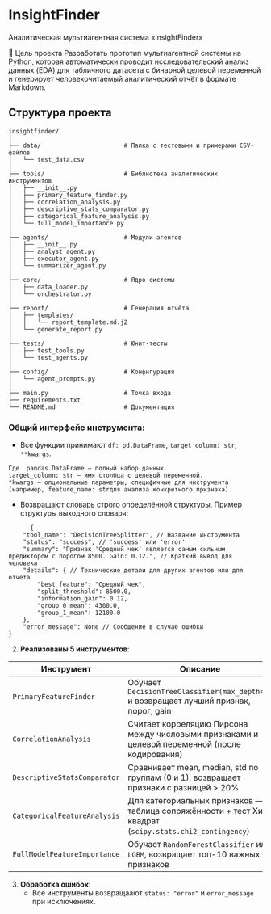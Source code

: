# InsightFinder
Аналитическая мультиагентная система «InsightFinder»
 
 🎯 Цель проекта
Разработать прототип мультиагентной системы на Python, которая автоматически проводит исследовательский анализ данных (EDA) для табличного датасета с бинарной целевой переменной и генерирует человекочитаемый аналитический отчёт в формате Markdown.

## Структура проекта

```
insightfinder/
│
├── data/                       # Папка с тестовыми и примерами CSV-файлов
│   └── test_data.csv
│
├── tools/                      # Библиотека аналитических инструментов
│   ├── __init__.py
│   ├── primary_feature_finder.py
│   ├── correlation_analysis.py
│   ├── descriptive_stats_comparator.py
│   ├── categorical_feature_analysis.py
│   └── full_model_importance.py
│
├── agents/                     # Модули агентов
│   ├── __init__.py
│   ├── analyst_agent.py
│   ├── executor_agent.py
│   └── summarizer_agent.py
│
├── core/                       # Ядро системы
│   ├── data_loader.py
│   └── orchestrator.py
│
├── report/                     # Генерация отчёта
│   ├── templates/
│   │   └── report_template.md.j2
│   └── generate_report.py
│
├── tests/                      # Юнит-тесты
│   ├── test_tools.py
│   └── test_agents.py
│
├── config/                     # Конфигурация
│   └── agent_prompts.py
│
├── main.py                     # Точка входа
├── requirements.txt
└── README.md                   # Документация
```



### Общий интерфейс инструмента:

   - Все функции принимают `df: pd.DataFrame`, `target_column: str`, `**kwargs`.
    
	Где  pandas.DataFrame — полный набор данных. 
    target_column: str — имя столбца с целевой переменной. 
    *kwargs — опциональные параметры, специфичные для инструмента (например, feature_name: strдля анализа конкретного признака).

   - Возвращают словарь строго определённой структуры. Пример структуры выходного словаря:

```
      {
    "tool_name": "DecisionTreeSplitter", // Название инструмента
    "status": "success", // 'success' или 'error'
    "summary": "Признак 'Средний чек' является самым сильным предиктором с порогом 8500. Gain: 0.12.", // Краткий вывод для человека
    "details": { // Технические детали для других агентов или для отчета
        "best_feature": "Средний чек",
        "split_threshold": 8500.0,
        "information_gain": 0.12,
        "group_0_mean": 4300.0,
        "group_1_mean": 12100.0
    },
    "error_message": None // Сообщение в случае ошибки
}
```


2. **Реализованы 5 инструментов**:

| Инструмент | Описание | Библиотека |
|-----------|--------|----------|
| `PrimaryFeatureFinder` | Обучает `DecisionTreeClassifier(max_depth=1)` и возвращает лучший признак, порог, gain | `sklearn.tree` |
| `CorrelationAnalysis` | Считает корреляцию Пирсона между числовыми признаками и целевой переменной (после кодирования) | `pandas`, `numpy` |
| `DescriptiveStatsComparator` | Сравнивает mean, median, std по группам (0 и 1), возвращает признаки с разницей > 20% | `pandas` |
| `CategoricalFeatureAnalysis` | Для категориальных признаков — таблица сопряжённости + тест Хи-квадрат (`scipy.stats.chi2_contingency`) | `scipy` |
| `FullModelFeatureImportance` | Обучает `RandomForestClassifier` или `LGBM`, возвращает топ-10 важных признаков | `sklearn` / `lightgbm` |

3. **Обработка ошибок**:
   - Все инструменты возвращаают `status: "error"` и `error_message` при исключениях.